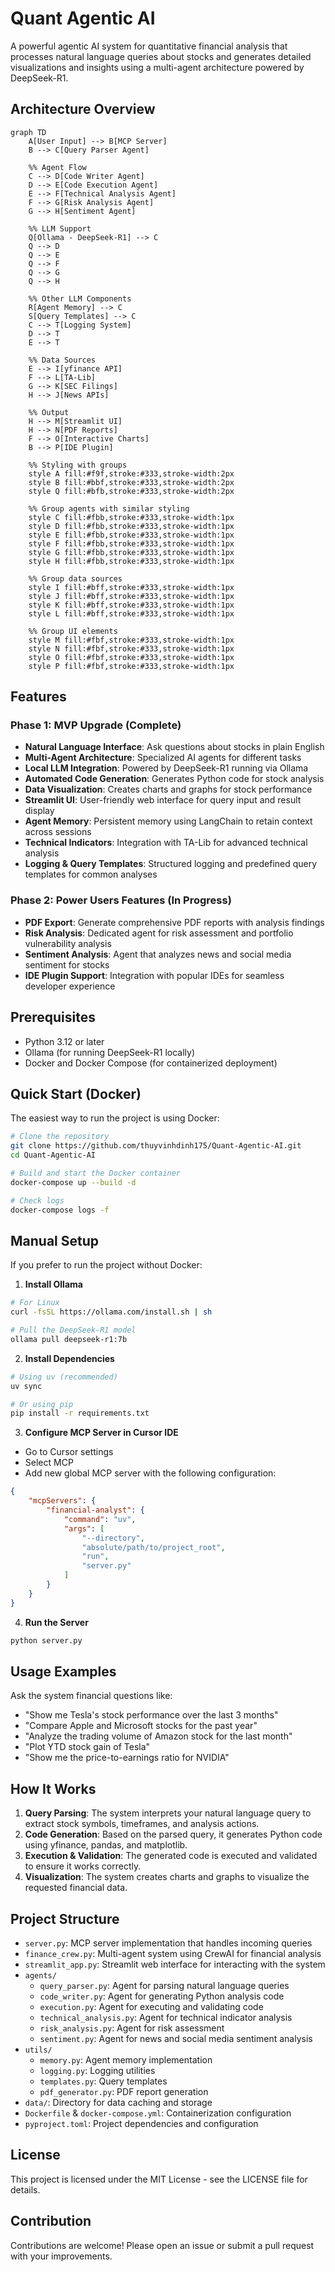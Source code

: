 # Quant Agentic AI

A powerful agentic AI system for quantitative financial analysis that processes natural language queries about stocks and generates detailed visualizations and insights using a multi-agent architecture powered by DeepSeek-R1.

## Architecture Overview

```mermaid
graph TD
    A[User Input] --> B[MCP Server]
    B --> C[Query Parser Agent]
    
    %% Agent Flow
    C --> D[Code Writer Agent]
    D --> E[Code Execution Agent]
    E --> F[Technical Analysis Agent]
    F --> G[Risk Analysis Agent]
    G --> H[Sentiment Agent]
    
    %% LLM Support
    Q[Ollama - DeepSeek-R1] --> C
    Q --> D
    Q --> E
    Q --> F
    Q --> G
    Q --> H
    
    %% Other LLM Components
    R[Agent Memory] --> C
    S[Query Templates] --> C
    C --> T[Logging System]
    D --> T
    E --> T
    
    %% Data Sources
    E --> I[yfinance API]
    F --> L[TA-Lib]
    G --> K[SEC Filings]
    H --> J[News APIs]
    
    %% Output
    H --> M[Streamlit UI]
    H --> N[PDF Reports]
    F --> O[Interactive Charts]
    B --> P[IDE Plugin]
    
    %% Styling with groups
    style A fill:#f9f,stroke:#333,stroke-width:2px
    style B fill:#bbf,stroke:#333,stroke-width:2px
    style Q fill:#bfb,stroke:#333,stroke-width:2px
    
    %% Group agents with similar styling
    style C fill:#fbb,stroke:#333,stroke-width:1px
    style D fill:#fbb,stroke:#333,stroke-width:1px
    style E fill:#fbb,stroke:#333,stroke-width:1px
    style F fill:#fbb,stroke:#333,stroke-width:1px
    style G fill:#fbb,stroke:#333,stroke-width:1px
    style H fill:#fbb,stroke:#333,stroke-width:1px
    
    %% Group data sources
    style I fill:#bff,stroke:#333,stroke-width:1px
    style J fill:#bff,stroke:#333,stroke-width:1px
    style K fill:#bff,stroke:#333,stroke-width:1px
    style L fill:#bff,stroke:#333,stroke-width:1px
    
    %% Group UI elements
    style M fill:#fbf,stroke:#333,stroke-width:1px
    style N fill:#fbf,stroke:#333,stroke-width:1px
    style O fill:#fbf,stroke:#333,stroke-width:1px
    style P fill:#fbf,stroke:#333,stroke-width:1px
```

## Features

### Phase 1: MVP Upgrade (Complete)

- **Natural Language Interface**: Ask questions about stocks in plain English
- **Multi-Agent Architecture**: Specialized AI agents for different tasks
- **Local LLM Integration**: Powered by DeepSeek-R1 running via Ollama
- **Automated Code Generation**: Generates Python code for stock analysis
- **Data Visualization**: Creates charts and graphs for stock performance
- **Streamlit UI**: User-friendly web interface for query input and result display
- **Agent Memory**: Persistent memory using LangChain to retain context across sessions
- **Technical Indicators**: Integration with TA-Lib for advanced technical analysis
- **Logging & Query Templates**: Structured logging and predefined query templates for common analyses

### Phase 2: Power Users Features (In Progress)

- **PDF Export**: Generate comprehensive PDF reports with analysis findings
- **Risk Analysis**: Dedicated agent for risk assessment and portfolio vulnerability analysis
- **Sentiment Analysis**: Agent that analyzes news and social media sentiment for stocks
- **IDE Plugin Support**: Integration with popular IDEs for seamless developer experience

## Prerequisites

- Python 3.12 or later
- Ollama (for running DeepSeek-R1 locally)
- Docker and Docker Compose (for containerized deployment)

## Quick Start (Docker)

The easiest way to run the project is using Docker:

```bash
# Clone the repository
git clone https://github.com/thuyvinhdinh175/Quant-Agentic-AI.git
cd Quant-Agentic-AI

# Build and start the Docker container
docker-compose up --build -d

# Check logs
docker-compose logs -f
```

## Manual Setup

If you prefer to run the project without Docker:

1. **Install Ollama**

```bash
# For Linux
curl -fsSL https://ollama.com/install.sh | sh

# Pull the DeepSeek-R1 model
ollama pull deepseek-r1:7b
```

2. **Install Dependencies**

```bash
# Using uv (recommended)
uv sync

# Or using pip
pip install -r requirements.txt
```

3. **Configure MCP Server in Cursor IDE**

- Go to Cursor settings
- Select MCP 
- Add new global MCP server with the following configuration:

```json
{
    "mcpServers": {
        "financial-analyst": {
            "command": "uv",
            "args": [
                "--directory",
                "absolute/path/to/project_root",
                "run",
                "server.py"
            ]
        }
    }
}
```

4. **Run the Server**

```bash
python server.py
```

## Usage Examples

Ask the system financial questions like:

- "Show me Tesla's stock performance over the last 3 months"
- "Compare Apple and Microsoft stocks for the past year"
- "Analyze the trading volume of Amazon stock for the last month"
- "Plot YTD stock gain of Tesla"
- "Show me the price-to-earnings ratio for NVIDIA"

## How It Works

1. **Query Parsing**: The system interprets your natural language query to extract stock symbols, timeframes, and analysis actions.
2. **Code Generation**: Based on the parsed query, it generates Python code using yfinance, pandas, and matplotlib.
3. **Execution & Validation**: The generated code is executed and validated to ensure it works correctly.
4. **Visualization**: The system creates charts and graphs to visualize the requested financial data.

## Project Structure

- `server.py`: MCP server implementation that handles incoming queries
- `finance_crew.py`: Multi-agent system using CrewAI for financial analysis
- `streamlit_app.py`: Streamlit web interface for interacting with the system
- `agents/`
  - `query_parser.py`: Agent for parsing natural language queries
  - `code_writer.py`: Agent for generating Python analysis code
  - `execution.py`: Agent for executing and validating code
  - `technical_analysis.py`: Agent for technical indicator analysis
  - `risk_analysis.py`: Agent for risk assessment
  - `sentiment.py`: Agent for news and social media sentiment analysis
- `utils/`
  - `memory.py`: Agent memory implementation
  - `logging.py`: Logging utilities
  - `templates.py`: Query templates
  - `pdf_generator.py`: PDF report generation
- `data/`: Directory for data caching and storage
- `Dockerfile` & `docker-compose.yml`: Containerization configuration
- `pyproject.toml`: Project dependencies and configuration

## License

This project is licensed under the MIT License - see the LICENSE file for details.

## Contribution

Contributions are welcome! Please open an issue or submit a pull request with your improvements.
